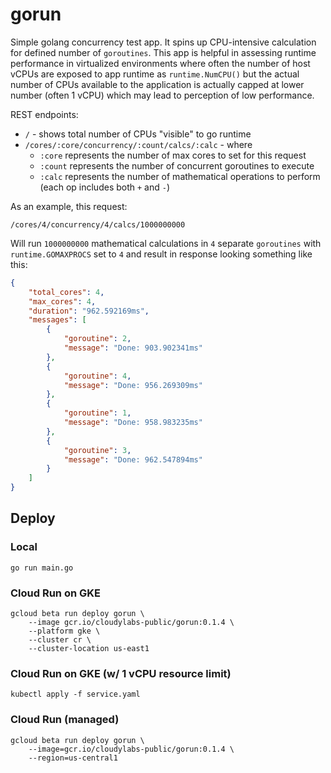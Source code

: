 # gorun

Simple golang concurrency test app. It spins up CPU-intensive calculation for defined number of `goroutines`. This app is helpful in assessing runtime performance in virtualized environments where often the number of host vCPUs are exposed to app runtime as `runtime.NumCPU()` but the actual number of CPUs available to the application is actually capped at lower number (often 1 vCPU) which may lead to perception of low performance.

REST endpoints:

* `/` - shows total number of CPUs "visible" to go runtime
* `/cores/:core/concurrency/:count/calcs/:calc` - where
  * `:core` represents the number of max cores to set for this request
  * `:count` represents the number of concurrent goroutines to execute
  * `:calc` represents the number of mathematical operations to perform (each op includes both `+` and `-`)

As an example, this request:

`/cores/4/concurrency/4/calcs/1000000000`

Will run `1000000000` mathematical calculations in `4` separate `goroutines` with `runtime.GOMAXPROCS` set to `4` and result in response looking something like this:

```json
{
    "total_cores": 4,
    "max_cores": 4,
    "duration": "962.592169ms",
    "messages": [
        {
            "goroutine": 2,
            "message": "Done: 903.902341ms"
        },
        {
            "goroutine": 4,
            "message": "Done: 956.269309ms"
        },
        {
            "goroutine": 1,
            "message": "Done: 958.983235ms"
        },
        {
            "goroutine": 3,
            "message": "Done: 962.547894ms"
        }
    ]
}
```

## Deploy

### Local

```shell
go run main.go
```

### Cloud Run on GKE

```shell
gcloud beta run deploy gorun \
    --image gcr.io/cloudylabs-public/gorun:0.1.4 \
    --platform gke \
    --cluster cr \
    --cluster-location us-east1
```


### Cloud Run on GKE (w/ 1 vCPU resource limit)

```shell
kubectl apply -f service.yaml
```


### Cloud Run (managed)


```shell
gcloud beta run deploy gorun \
	--image=gcr.io/cloudylabs-public/gorun:0.1.4 \
	--region=us-central1
```


